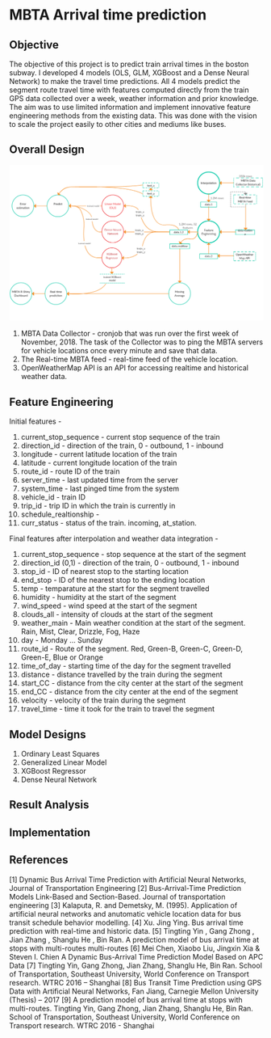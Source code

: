 # MBTA Arrival time prediction

## Objective
The objective of this project is to predict train arrival times in the boston subway. I developed 4 models (OLS, GLM, XGBoost and a Dense Neural Network) to make the travel time predictions. All 4 models predict the segment route travel time with features computed directly from the train GPS data collected over a week, weather information and prior knowledge. The aim was to use limited information and implement innovative feature engineering methods from the existing data. This was done with the vision to scale the project easily to other cities and mediums like buses.

## Overall Design
![alt text](https://github.com/amalrkrishna/subway_time_prediction/blob/master/images/DataPipeline.png)
1. MBTA Data Collector - cronjob that was run over the first week of November, 2018. The task of the Collector was to ping the MBTA servers for vehicle locations once every minute and save that data. 
2. The Real-time MBTA feed -  real-time feed of the vehicle location.
3. OpenWeatherMap API is an API for accessing realtime and historical weather data.

## Feature Engineering

Initial features - 
1. current_stop_sequence - current stop sequence of the train
2. direction_id - direction of the train, 0 - outbound, 1 - inbound
3. longitude - current latitude location of the train
4. latitude - current longitude location of the train
5. route_id - route ID of the train
6. server_time - last updated time from the server
7. system_time - last pinged time from the system
8. vehicle_id - train ID
9. trip_id - trip ID in which the train is currently in
10. schedule_realtionship - 
11. curr_status - status of the train. incoming, at_station.

Final features after interpolation and weather data integration -
1. current_stop_sequence - stop sequence at the start of the segment 
2. direction_id (0,1) - direction of the train, 0 - outbound, 1 - inbound
3. stop_id - ID of nearest stop to the starting location
4. end_stop - ID of the nearest stop to the ending location
5. temp - temparature at the start for the segment travelled
6. humidity - humidity at the start of the segment
7. wind_speed - wind speed at the start of the segment
8. clouds_all - intensity of clouds at the start of the segment
9. weather_main - Main weather condition at the start of the segment. Rain, Mist, Clear, Drizzle, Fog, Haze
10. day - Monday ... Sunday
11. route_id - Route of the segment. Red, Green-B, Green-C, Green-D, Green-E, Blue or Orange
12. time_of_day - starting time of the day for the segment travelled
13. distance - distance travelled by the train during the segment
14. start_CC - distance from the city center at the start of the segment
15. end_CC - distance from the city center at the end of the segment
16. velocity - velocity of the train during the segment
17. travel_time - time it took for the train to travel the segment

## Model Designs
1. Ordinary Least Squares
2. Generalized Linear Model
3. XGBoost Regressor
4. Dense Neural Network

## Result Analysis

## Implementation

## References
[1] Dynamic Bus Arrival Time Prediction with Artificial Neural Networks, Journal of Transportation Engineering
[2] Bus-Arrival-Time Prediction Models Link-Based and Section-Based. Journal of transportation engineering
[3] Kalaputa, R. and Demetsky, M. (1995). Application of artificial neural networks and anutomatic vehicle location data for bus transit schedule behavior modelling.
[4] Xu. Jing Ying. Bus arrival time prediction with real-time and historic data.
[5] Tingting Yin , Gang Zhong , Jian Zhang , Shanglu He , Bin Ran. A prediction model of bus arrival time at stops with multi-routes multi-routes
[6] Mei Chen, Xiaobo Liu, Jingxin Xia & Steven I. Chien A Dynamic Bus-Arrival Time Prediction Model Based on APC Data 
[7] Tingting Yin, Gang Zhong, Jian Zhang, Shanglu He, Bin Ran. School of Transportation, Southeast University, World Conference on Transport research. WTRC 2016 – Shanghai
[8] Bus Transit Time Prediction using GPS Data with Artificial Neural Networks, Fan Jiang, Carnegie Mellon University (Thesis) – 2017
[9] A prediction model of bus arrival time at stops with multi-routes. Tingting Yin, Gang Zhong, Jian Zhang, Shanglu He, Bin Ran. School of Transportation, Southeast University, World Conference on Transport research. WTRC 2016 - Shanghai

